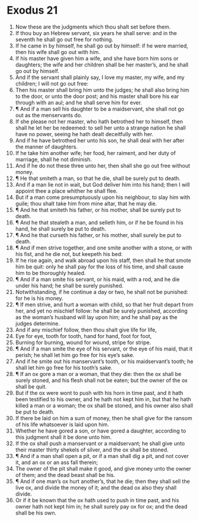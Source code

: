 ﻿# Exodus 21
1. Now these are the judgments which thou shalt set before them. 
2. If thou buy an Hebrew servant, six years he shall serve: and in the seventh he shall go out free for nothing. 
3. If he came in by himself, he shall go out by himself: if he were married, then his wife shall go out with him. 
4. If his master have given him a wife, and she have born him sons or daughters; the wife and her children shall be her master’s, and he shall go out by himself. 
5. And if the servant shall plainly say, I love my master, my wife, and my children; I will not go out free: 
6. Then his master shall bring him unto the judges; he shall also bring him to the door, or unto the door post; and his master shall bore his ear through with an aul; and he shall serve him for ever. 
7. ¶ And if a man sell his daughter to be a maidservant, she shall not go out as the menservants do. 
8. If she please not her master, who hath betrothed her to himself, then shall he let her be redeemed: to sell her unto a strange nation he shall have no power, seeing he hath dealt deceitfully with her. 
9. And if he have betrothed her unto his son, he shall deal with her after the manner of daughters. 
10. If he take him another wife; her food, her raiment, and her duty of marriage, shall he not diminish. 
11. And if he do not these three unto her, then shall she go out free without money. 
12. ¶ He that smiteth a man, so that he die, shall be surely put to death. 
13. And if a man lie not in wait, but God deliver him into his hand; then I will appoint thee a place whither he shall flee. 
14. But if a man come presumptuously upon his neighbour, to slay him with guile; thou shalt take him from mine altar, that he may die. 
15. ¶ And he that smiteth his father, or his mother, shall be surely put to death. 
16. ¶ And he that stealeth a man, and selleth him, or if he be found in his hand, he shall surely be put to death. 
17. ¶ And he that curseth his father, or his mother, shall surely be put to death. 
18. ¶ And if men strive together, and one smite another with a stone, or with his fist, and he die not, but keepeth his bed: 
19. If he rise again, and walk abroad upon his staff, then shall he that smote him be quit: only he shall pay for the loss of his time, and shall cause him to be thoroughly healed. 
20. ¶ And if a man smite his servant, or his maid, with a rod, and he die under his hand; he shall be surely punished. 
21. Notwithstanding, if he continue a day or two, he shall not be punished: for he is his money. 
22. ¶ If men strive, and hurt a woman with child, so that her fruit depart from her, and yet no mischief follow: he shall be surely punished, according as the woman’s husband will lay upon him; and he shall pay as the judges determine. 
23. And if any mischief follow, then thou shalt give life for life, 
24. Eye for eye, tooth for tooth, hand for hand, foot for foot, 
25. Burning for burning, wound for wound, stripe for stripe. 
26. ¶ And if a man smite the eye of his servant, or the eye of his maid, that it perish; he shall let him go free for his eye’s sake. 
27. And if he smite out his manservant’s tooth, or his maidservant’s tooth; he shall let him go free for his tooth’s sake. 
28. ¶ If an ox gore a man or a woman, that they die: then the ox shall be surely stoned, and his flesh shall not be eaten; but the owner of the ox shall be quit. 
29. But if the ox were wont to push with his horn in time past, and it hath been testified to his owner, and he hath not kept him in, but that he hath killed a man or a woman; the ox shall be stoned, and his owner also shall be put to death. 
30. If there be laid on him a sum of money, then he shall give for the ransom of his life whatsoever is laid upon him. 
31. Whether he have gored a son, or have gored a daughter, according to this judgment shall it be done unto him. 
32. If the ox shall push a manservant or a maidservant; he shall give unto their master thirty shekels of silver, and the ox shall be stoned. 
33. ¶ And if a man shall open a pit, or if a man shall dig a pit, and not cover it, and an ox or an ass fall therein; 
34. The owner of the pit shall make it good, and give money unto the owner of them; and the dead beast shall be his. 
35. ¶ And if one man’s ox hurt another’s, that he die; then they shall sell the live ox, and divide the money of it; and the dead ox also they shall divide. 
36. Or if it be known that the ox hath used to push in time past, and his owner hath not kept him in; he shall surely pay ox for ox; and the dead shall be his own. 
